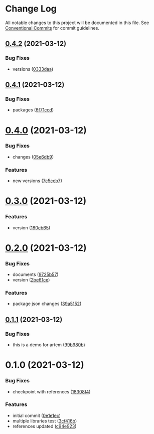 # Change Log

All notable changes to this project will be documented in this file.
See [Conventional Commits](https://conventionalcommits.org) for commit guidelines.

## [0.4.2](https://github.com/JamilOmar/test-base/compare/@labshare/base-ui@0.4.1...@labshare/base-ui@0.4.2) (2021-03-12)


### Bug Fixes

* versions ([0333daa](https://github.com/JamilOmar/test-base/commit/0333daa1249e5d44898683b2dc7a08a0a57c67dd))





## [0.4.1](https://github.com/JamilOmar/test-base/compare/@labshare/base-ui@0.4.0...@labshare/base-ui@0.4.1) (2021-03-12)


### Bug Fixes

* packages ([6f71ccd](https://github.com/JamilOmar/test-base/commit/6f71ccd76f29c898639fd0915498684865398eb1))





# [0.4.0](https://github.com/JamilOmar/test-base/compare/@labshare/base-ui@0.3.0...@labshare/base-ui@0.4.0) (2021-03-12)


### Bug Fixes

* changes ([05e6db9](https://github.com/JamilOmar/test-base/commit/05e6db96ca7438423359232c451bee305dc67a9a))


### Features

* new versions ([7c5ccb7](https://github.com/JamilOmar/test-base/commit/7c5ccb795fa2b40ac23cb82ef59bd97be536e2d5))





# [0.3.0](https://github.com/JamilOmar/test-base/compare/@labshare/base-ui@0.2.0...@labshare/base-ui@0.3.0) (2021-03-12)


### Features

* version ([180eb65](https://github.com/JamilOmar/test-base/commit/180eb65b9962a69b75664cb6b60b30ae0a070fb5))





# [0.2.0](https://github.com/JamilOmar/test-base/compare/@labshare/base-ui@0.1.1...@labshare/base-ui@0.2.0) (2021-03-12)


### Bug Fixes

* documents ([9725b57](https://github.com/JamilOmar/test-base/commit/9725b57339b27ead8051c46d88df73fd915c7963))
* version ([2be61ce](https://github.com/JamilOmar/test-base/commit/2be61ce32084f372b3bd922230a91272715fad27))


### Features

* package json changes ([39a5152](https://github.com/JamilOmar/test-base/commit/39a515221adc55d36dc7be57b08cf468fb1fb02a))





## [0.1.1](https://github.com/JamilOmar/test-base/compare/@labshare/base-ui@0.1.0...@labshare/base-ui@0.1.1) (2021-03-12)


### Bug Fixes

* this is a demo for artem ([99b980b](https://github.com/JamilOmar/test-base/commit/99b980b8fa71c6941295381f236a7ee22cd3d36d))





# 0.1.0 (2021-03-12)


### Bug Fixes

* checkpoint with references ([18308f4](https://github.com/JamilOmar/test-base/commit/18308f4412d394bd4fd0516cdb1addb237440718))


### Features

* initial commit ([0e1e1ec](https://github.com/JamilOmar/test-base/commit/0e1e1ec1425323187d48241dabfd97518be92f7a))
* multiple libraries test ([3cf416b](https://github.com/JamilOmar/test-base/commit/3cf416b0049b8d6145e150f10bfca281446236a6))
* references updated ([c94e923](https://github.com/JamilOmar/test-base/commit/c94e923fbc9e6c5eba2073d2f5af75c1c08604ed))

